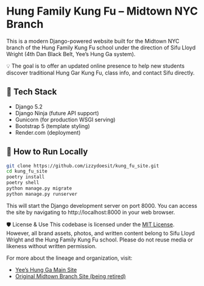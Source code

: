 # Hung Family Kung Fu – Midtown NYC Branch

This is a modern Django-powered website built for the Midtown NYC branch of the Hung Family Kung Fu school under the direction of Sifu Lloyd Wright (4th Dan Black Belt, Yee’s Hung Ga system).

💡 The goal is to offer an updated online presence to help new students discover traditional Hung Gar Kung Fu, class info, and contact Sifu directly.

## 🔧 Tech Stack

- Django 5.2
- Django Ninja (future API support)
- Gunicorn (for production WSGI serving)
- Bootstrap 5 (template styling)
- Render.com (deployment)

## 🚀 How to Run Locally

```bash
git clone https://github.com/izzydoesit/kung_fu_site.git
cd kung_fu_site
poetry install
poetry shell
python manage.py migrate
python manage.py runserver
```

This will start the Django development server on port 8000. You can access the site by navigating to http://localhost:8000 in your web browser.

🛡️ License & Use
This codebase is licensed under the [MIT License](https://github.com/izzydoesit/kung_fu_site/LICENSE).
However, all brand assets, photos, and written content belong to Sifu Lloyd Wright and the Hung Family Kung Fu school.
Please do not reuse media or likeness without written permission.

For more about the lineage and organization, visit:

- [Yee’s Hung Ga Main Site](https://www.yeeshungga.com/)
- [Original Midtown Branch Site (being retired)](https://www.hungfamilykungfu.com/)
